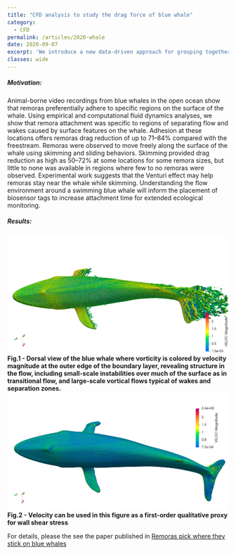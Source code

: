 ```yaml
---
title: "CFD analysis to study the drag force of blue whale"
category:
  - CFD
permalink: /articles/2020-whale
date: 2020-09-07
excerpt: 'We introduce a new data-driven approach for grouping together transcripts in an experiment based on their inferential uncertainty. '
classes: wide
---
```


##### Motivation:
Animal-borne video recordings from blue whales in the open ocean show that remoras preferentially adhere to specific regions on the surface of the whale. Using empirical and computational fluid dynamics analyses, we show that remora attachment was specific to regions of separating flow and wakes caused by surface features on the whale. Adhesion at these locations offers remoras drag reduction of up to 71–84% compared with the freestream. Remoras were observed to move freely along the surface of the whale using skimming and sliding behaviors. Skimming provided drag reduction as high as 50–72% at some locations for some remora sizes, but little to none was available in regions where few to no remoras were observed. Experimental work suggests that the Venturi effect may help remoras stay near the whale while skimming. Understanding the flow environment around a swimming blue whale will inform the placement of biosensor tags to increase attachment time for extended ecological monitoring.
##### Results:
![plot1](/assets/images/q-criterion.png)
<b>Fig.1 - Dorsal view of the blue whale where vorticity is colored by velocity magnitude at the outer edge of the boundary layer, revealing structure in the flow, including small-scale instabilities over much of the surface as in transitional flow, and large-scale vortical flows typical of wakes and separation zones. </b>
![plot2](/assets/images/vel_profile.png)
<b>Fig.2 - Velocity can be used in this figure as a first-order qualitative proxy for wall shear stress</b>

For details, please the see the paper published in [Remoras pick where they stick on blue whales](10.1242/jeb.226654)
